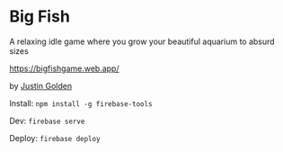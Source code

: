 # Big Fish

A relaxing idle game where you grow your beautiful aquarium to absurd sizes

https://bigfishgame.web.app/

by [Justin Golden](https://justingolden.me/)

Install: `npm install -g firebase-tools`

Dev: `firebase serve`

Deploy: `firebase deploy`
